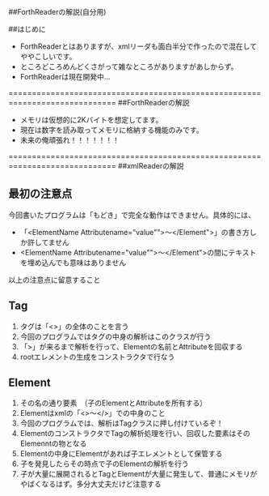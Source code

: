 ##ForthReaderの解説(自分用)

##はじめに
* ForthReaderとはありますが、xmlリーダも面白半分で作ったので混在してややこしいです。
* ところどころめんどくさがって雑なところがありますがあしからず。
* ForthReaderは現在開発中...

=============================================================================
##ForthReaderの解説
* メモリは仮想的に2Kバイトを想定してます。
* 現在は数字を読み取ってメモリに格納する機能のみです。
* 未来の俺頑張れ！！！！！！！

=============================================================================
##xmlReaderの解説


## 最初の注意点
  今回書いたプログラムは「もどき」で完全な動作はできません。具体的には、
* 「<ElementName Attributename="value"">～</Element">」の書き方しか許してません
* <ElementName Attributename="value"">～</Element">の間にテキストを埋め込んでも意味はありません

以上の注意点に留意すること

## Tag
1. タグは「<>」の全体のことを言う
2. 今回のプログラムではタグの中身の解析はこのクラスが行う
3. 「>」が来るまで解析を行って、Elementの名前とAttributeを回収する
4. rootエレメントの生成をコンストラクタで行なう

## Element
1. その名の通り要素　（子のElementとAttributeを所有する）
2. Elementはxmlの「<>～</>」での中身のこと
3. 今回のプログラムでは、解析はTagクラスに押し付けているぞ！
4. ElementのコンストラクタでTagの解析処理を行い、回収した要素はそのElemenntの物となる
5. Elementの中身にElementがあれば子エレメントとして保管する
6. 子を発見したらその時点で子のElementの解析を行う
7. 子が大量に展開されるとTagとElementが大量に発生して、普通にメモリがやばくなるはず。多分大丈夫だけど注意する
